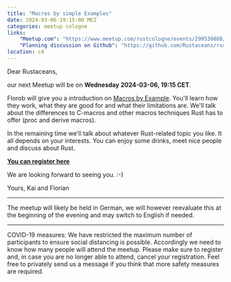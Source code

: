 ```yaml
---
title: "Macros by simple Examples"
date: 2024-03-06 19:15:00 MEZ
categories: meetup cologne
links:
    "Meetup.com": "https://www.meetup.com/rustcologne/events/299530888/"
    "Planning discussion on Github": "https://github.com/Rustaceans/rust-cologne/issues/115"
location: c4
---
```

Dear Rustaceans,

our next Meetup will be on **Wednesday 2024-03-06, 19:15 CET**.

Florob will give you a introduction on [Macros by Example](https://doc.rust-lang.org/book/ch19-06-macros.html#declarative-macros-with-macro_rules-for-general-metaprogramming).
You'll learn how they work, what they are good for and what their limitations are.
We'll talk about the differences to C-macros and other macros techniques Rust has to offer (proc and derive macros).

In the remaining time we'll talk about whatever Rust-related topic you like. It all depends on your interests. You can enjoy some drinks, meet nice people and discuss about Rust.

**[You can register here](https://www.meetup.com/rustcologne/events/299530888/)**

We are looking forward to seeing you. :-)

Yours,
Kai and Florian
- - -
The meetup will likely be held in German, we will however reevaluate this at the beginning of the evening and may switch to English if needed.
- - -
COVID-19 measures: We have restricted the maximum number of participants to ensure social distancing is possible.
Accordingly we need to know how many people will attend the meetup.
Please make sure to register and, in case you are no longer able to attend, cancel your registration.
Feel free to privately send us a message if you think that more safety measures are required.
